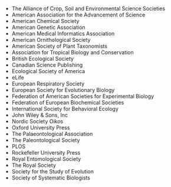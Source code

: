 <ul class="member-list">
  <li>The Alliance of Crop, Soil and Environmental Science Societies</li>
  <li>American Association for the Advancement of Science</li>
  <li>American Chemical Society</li>
  <li>American Genetic Association</li>
  <li>American Medical Informatics Association</li>
  <li>American Ornithological Society</li>
  <li>American Society of Plant Taxonomists</li>
  <li>Association for Tropical Biology and Conservation</li>
  <li>British Ecological Society</li>
  <li>Canadian Science Publishing</li>
  <li>Ecological Society of America</li>
  <li>eLife</li>
  <li>European Respiratory Society</li>
  <li>European Society for Evolutionary Biology</li>
  <li>Federation of American Societies for Experimental Biology</li>
  <li>Federation of European Biochemical Societies</li>
  <li>International Society for Behavioral Ecology</li>
  <li>John Wiley &amp; Sons, Inc</li>
  <li>Nordic Society Oikos</li>
  <li>Oxford University Press</li>
  <li>The Palaeontological Association</li>
  <li>The Paleontological Society</li>
  <li>PLOS</li>
  <li>Rockefeller University Press</li>
  <li>Royal Entomological Society</li>
  <li>The Royal Society</li>
  <li>Society for the Study of Evolution</li>
  <li>Society of Systematic Biologists</li>
</ul>

